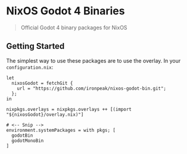 # NixOS Godot 4 Binaries
> Official Godot 4 binary packages for NixOS

## Getting Started
The simplest way to use these packages are to use the overlay. In your `configuration.nix`:
  
    let  
      nixosGodot = fetchGit {
        url = "https://github.com/ironpeak/nixos-godot-bin.git";
      };
    in
  
    nixpkgs.overlays = nixpkgs.overlays ++ [(import "${nixosGodot}/overlay.nix)"]

    # <-- Snip -->
    environment.systemPackages = with pkgs; [
      godotBin
      godotMonoBin
    ]
